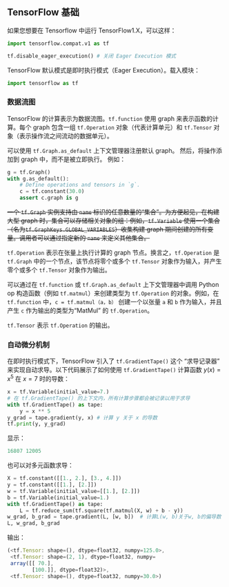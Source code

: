 ## TensorFlow 基础

如果您想要在 Tensorflow 中运行 TensorFlow1.X，可以这样：

```python
import tensorflow.compat.v1 as tf

tf.disable_eager_execution() # 关闭 Eager Execution 模式
```

TensorFlow 默认模式是即时执行模式（Eager Execution）。载入模块：

```python
import tensorflow as tf
```

### 数据流图

TensorFlow 的计算表示为数据流图。`tf.function` 使用 graph 来表示函数的计算。每个 graph 包含一组 `tf.Operation` 对象（代表计算单元）和 `tf.Tensor` 对象（表示操作流之间流动的数据单元）。

可以使用 `tf.Graph.as_default` 上下文管理器注册默认 graph。 然后，将操作添加到 graph 中，而不是被立即执行。 例如：

```python
g = tf.Graph()
with g.as_default():
    # Define operations and tensors in `g`.
    c = tf.constant(30.0)
    assert c.graph is g
```

~~一个 `tf.Graph` 实例支持由 `name` 标识的任意数量的“集合”。为方便起见，在构建大型 graph 时，集合可以存储相关对象的组：例如，`tf.Variable` 使用一个集合（名为`tf.GraphKeys.GLOBAL_VARIABLES`）收集构建 graph 期间创建的所有变量。调用者可以通过指定新的 `name` 来定义其他集合。~~

`tf.Operation` 表示在张量上执行计算的 graph 节点。换言之，`tf.Operation` 是 `tf.Graph` 中的一个节点，该节点将零个或多个 `tf.Tensor` 对象作为输入，并产生零个或多个 `tf.Tensor` 对象作为输出。

可以通过在 `tf.function` 或 `tf.Graph.as_default` 上下文管理器中调用 Python op 构造函数（例如 `tf.matmul`）来创建类型为 `tf.Operation` 的对象。例如，在 `tf.function` 中，`c = tf.matmul（a，b）` 创建一个以张量 `a` 和 `b` 作为输入，并且产生 `c` 作为输出的类型为“MatMul” 的 `tf.Operation`。

`tf.Tensor` 表示 `tf.Operation` 的输出。

### 自动微分机制

在即时执行模式下，TensorFlow 引入了 `tf.GradientTape()` 这个 “求导记录器” 来实现自动求导。以下代码展示了如何使用 `tf.GradientTape()` 计算函数 $y(x) = x^5$ 在 $x = 7$ 时的导数：

```python
x = tf.Variable(initial_value=7.)
# 在 tf.GradientTape() 的上下文内，所有计算步骤都会被记录以用于求导
with tf.GradientTape() as tape:     
    y = x ** 5
y_grad = tape.gradient(y, x) # 计算 y 关于 x 的导数
tf.print(y, y_grad)
```

显示：

```js
16807 12005
```

也可以对多元函数求导：

```python
X = tf.constant([[1., 2.], [3., 4.]])
y = tf.constant([[1.], [2.]])
w = tf.Variable(initial_value=[[1.], [2.]])
b = tf.Variable(initial_value=1.)
with tf.GradientTape() as tape:
    L = tf.reduce_sum(tf.square(tf.matmul(X, w) + b - y))
w_grad, b_grad = tape.gradient(L, [w, b])  # 计算L(w, b)关于w, b的偏导数
L, w_grad, b_grad
```

输出：

```js
(<tf.Tensor: shape=(), dtype=float32, numpy=125.0>,
 <tf.Tensor: shape=(2, 1), dtype=float32, numpy=
 array([[ 70.],
        [100.]], dtype=float32)>,
 <tf.Tensor: shape=(), dtype=float32, numpy=30.0>)
```